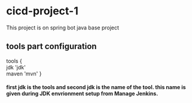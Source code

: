 # cicd-project-1
 This project is on spring bot java base project 
## tools part configuration 
 tools {</br>
        jdk 'jdk' </br>
        maven 'mvn'
        } </br>
       
#### first jdk is the tools and second jdk is the name of the tool. this name is given during JDK envrionment setup from Manage Jenkins.
 
